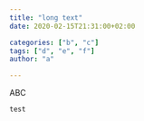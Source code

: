 ```yaml
---
title: "long text"
date: 2020-02-15T21:31:00+02:00

categories: ["b", "c"]
tags: ["d", "e", "f"]
author: "a"

---
```


ABC

<!--more-->

```
test
```
